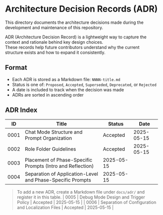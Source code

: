 # Architecture Decision Records (ADR)

This directory documents the architecture decisions made during the development and maintenance of this repository.

ADR (Architecture Decision Record) is a lightweight way to capture the context and rationale behind key design choices.  
These records help future contributors understand why the current structure exists and how to expand it consistently.

## Format

- Each ADR is stored as a Markdown file: `NNNN-title.md`
- Status is one of: `Proposed`, `Accepted`, `Superseded`, `Deprecated`, or `Rejected`
- A date is included to track when the decision was made
- ADRs are sorted in ascending order

## ADR Index

| ID    | Title                                          | Status   | Date       |
|-------|------------------------------------------------|----------|------------|
| 0001  | Chat Mode Structure and Prompt Organization    | Accepted | 2025-05-15 |
| 0002  | Role Folder Guidelines    | Accepted | 2025-05-15 |
| 0003  | Placement of Phase-Specific Prompts (Intro and Reflection) | 2025-05-15 |
| 0004  | Separation of Application-Level and Phase-Specific Prompts | 2025-05-15 |


> To add a new ADR, create a Markdown file under `docs/adr/` and register it in this table.
| 0005 | Debug Mode Design and Trigger Policy         | Accepted | 2025-05-15 |
| 0006 | Separation of Configuration and Localization Files | Accepted | 2025-05-15 |
